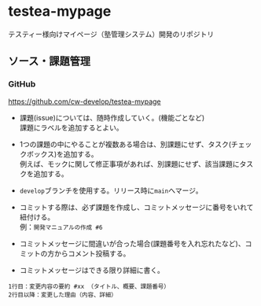 # testea-mypage
テスティー様向けマイページ（塾管理システム）開発のリポジトリ  


## ソース・課題管理

### GitHub
https://github.com/cw-develop/testea-mypage

- 課題(issue)については、随時作成していく。(機能ごとなど)  
課題にラベルを追加するとよい。

- 1つの課題の中にやることが複数ある場合は、別課題にせず、タスク(チェックボックス)を追加する。  
例えば、モックに関して修正事項があれば、別課題にせず、該当課題にタスクを追加する。

- `develop`ブランチを使用する。リリース時に`main`へマージ。  

- コミットする際は、必ず課題を作成し、コミットメッセージに番号をいれて紐付ける。  
例：`開発マニュアルの作成 #6`


- コミットメッセージに間違いが合った場合(課題番号を入れ忘れたなど)、コミットの方からコメント投稿する。

- コミットメッセージはできる限り詳細に書く。

```
1行目：変更内容の要約 #xx （タイトル、概要、課題番号）
2行目以降：変更した理由（内容、詳細）
```
